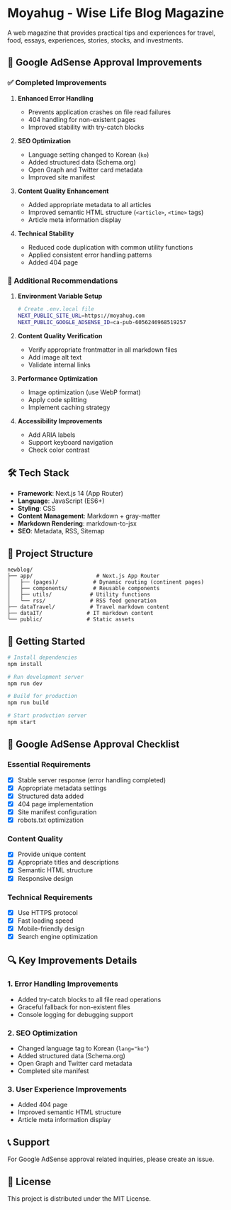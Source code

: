 # Moyahug - Wise Life Blog Magazine

A web magazine that provides practical tips and experiences for travel, food, essays, experiences, stories, stocks, and investments.

## 🚀 Google AdSense Approval Improvements

### ✅ Completed Improvements

1. **Enhanced Error Handling**
   - Prevents application crashes on file read failures
   - 404 handling for non-existent pages
   - Improved stability with try-catch blocks

2. **SEO Optimization**
   - Language setting changed to Korean (`ko`)
   - Added structured data (Schema.org)
   - Open Graph and Twitter card metadata
   - Improved site manifest

3. **Content Quality Enhancement**
   - Added appropriate metadata to all articles
   - Improved semantic HTML structure (`<article>`, `<time>` tags)
   - Article meta information display

4. **Technical Stability**
   - Reduced code duplication with common utility functions
   - Applied consistent error handling patterns
   - Added 404 page

### 🔧 Additional Recommendations

1. **Environment Variable Setup**
   ```bash
   # Create .env.local file
   NEXT_PUBLIC_SITE_URL=https://moyahug.com
   NEXT_PUBLIC_GOOGLE_ADSENSE_ID=ca-pub-6056246968519257
   ```

2. **Content Quality Verification**
   - Verify appropriate frontmatter in all markdown files
   - Add image alt text
   - Validate internal links

3. **Performance Optimization**
   - Image optimization (use WebP format)
   - Apply code splitting
   - Implement caching strategy

4. **Accessibility Improvements**
   - Add ARIA labels
   - Support keyboard navigation
   - Check color contrast

## 🛠️ Tech Stack

- **Framework**: Next.js 14 (App Router)
- **Language**: JavaScript (ES6+)
- **Styling**: CSS
- **Content Management**: Markdown + gray-matter
- **Markdown Rendering**: markdown-to-jsx
- **SEO**: Metadata, RSS, Sitemap

## 📁 Project Structure

```
newblog/
├── app/                    # Next.js App Router
│   ├── (pages)/           # Dynamic routing (continent pages)
│   ├── components/        # Reusable components
│   ├── utils/            # Utility functions
│   └── rss/              # RSS feed generation
├── dataTravel/           # Travel markdown content
├── dataIT/              # IT markdown content
└── public/              # Static assets
```

## 🚀 Getting Started

```bash
# Install dependencies
npm install

# Run development server
npm run dev

# Build for production
npm run build

# Start production server
npm start
```

## 📝 Google AdSense Approval Checklist

### Essential Requirements
- [x] Stable server response (error handling completed)
- [x] Appropriate metadata settings
- [x] Structured data added
- [x] 404 page implementation
- [x] Site manifest configuration
- [x] robots.txt optimization

### Content Quality
- [x] Provide unique content
- [x] Appropriate titles and descriptions
- [x] Semantic HTML structure
- [x] Responsive design

### Technical Requirements
- [x] Use HTTPS protocol
- [x] Fast loading speed
- [x] Mobile-friendly design
- [x] Search engine optimization

## 🔍 Key Improvements Details

### 1. Error Handling Improvements
- Added try-catch blocks to all file read operations
- Graceful fallback for non-existent files
- Console logging for debugging support

### 2. SEO Optimization
- Changed language tag to Korean (`lang="ko"`)
- Added structured data (Schema.org)
- Open Graph and Twitter card metadata
- Completed site manifest

### 3. User Experience Improvements
- Added 404 page
- Improved semantic HTML structure
- Article meta information display

## 📞 Support

For Google AdSense approval related inquiries, please create an issue.

## 📄 License

This project is distributed under the MIT License.
